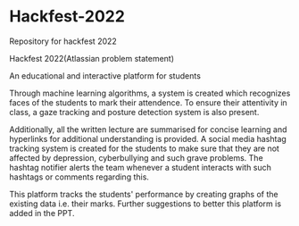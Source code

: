 # Hackfest-2022
Repository for hackfest 2022



Hackfest 2022(Atlassian problem statement)



An educational and interactive platform for students 


Through machine learning algorithms, a system is created which recognizes faces of the students to mark their attendence.
To ensure their attentivity in class, a gaze tracking and posture detection system is also present.


Additionally, all the written lecture are summarised for concise learning and hyperlinks for additional understanding is provided.
A social media hashtag tracking system is created for the students to make sure that they are not affected by depression, cyberbullying and such grave problems. The hashtag notifier alerts the team whenever a student interacts with such hashtags or comments regarding this.



This platform tracks the students' performance by creating graphs of the existing data i.e. their marks.
Further suggestions to better this platform is added in the PPT.
